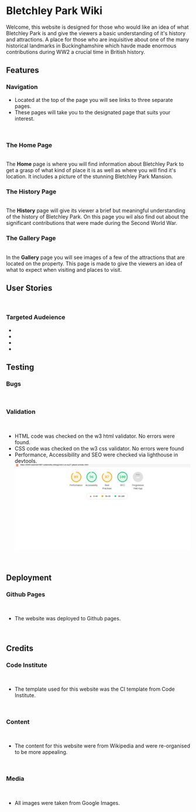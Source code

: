 # Bletchley Park Wiki
Welcome, this website is designed for those who would like an idea of what Bletchley Park is and give the viewers a basic understanding of it's history and attractions. A place for those who are inquisitive about one of the many historical landmarks in Buckinghamshire which havde made enormous contributions during WW2 a crucial time in British history.

## Features

### Navigation

<ul><li>Located at the top of the page you will see links to three separate pages.</li>
<li>These pages will take you to the designated page that suits your interest.</li></ul>

<br>

### The Home Page

<br>
The <strong>Home</strong> page is where you will find information about Bletchley Park to get a grasp of what kind of place it is as well as where you will find it's location. It includes a picture of the stunning Bletchley Park Mansion.

<br>

### The History Page

<br>
The <strong>History</strong> page will give its viewer a brief but meaningful understanding of the history of Bletchley Park. On this page you wil also find out about the significant contributions that were made during the Second World War.

<br>

### The Gallery Page

<br>
In the <strong>Gallery</strong> page you will see images of a few of the attractions that are located on the property. This page is made to give the viewers an idea of what to expect when visiting and places to visit.

<br>

## User Stories
<br>

### Targeted Audeience
<ul>
<li></li> <li></li><li></li><li></li>
</ul>

## Testing

### Bugs

<br>

### Validation

<br>

<ul>
<li>HTML code was checked on the w3 html validator. No errors were found.</li>
<li>CSS code was checked on the w3 css validator. No errors were found</li>
<li>Performance, Accessibility and SEO were checked via lighthouse in devtools.<br>
<img src="docs/lighthouse.jpg"></li>
</ul>

<br>

## Deployment

### Github Pages
<br>

<ul><li>The website was deployed to Github pages.</li></ul>
<br>

## Credits

### Code Institute
<br>

<ul><li>The template used for this website was the CI template from Code Institute.
</li></ul>
<br>

### Content
<br>

<ul><li>The content for this website were from Wikipedia and were re-organised to be more appealing.</li></ul>
<br>

 ### Media 
 <br>

<ul><li>All images were taken from Google Images.</li></ul>
